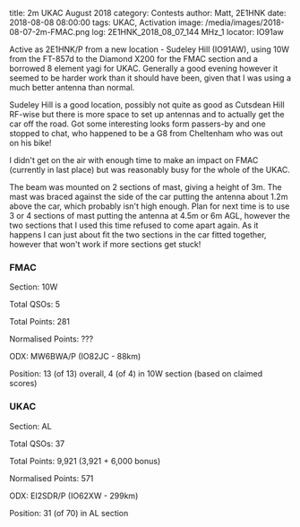 title: 2m UKAC August 2018
category: Contests
author: Matt, 2E1HNK
date: 2018-08-08 08:00:00
tags: UKAC, Activation
image: /media/images/2018-08-07-2m-FMAC.png
log: 2E1HNK_2018_08_07_144 MHz_1
locator: IO91aw


Active as 2E1HNK/P from a new location - Sudeley Hill (IO91AW), using
10W from the FT-857d to the Diamond X200 for the FMAC section and a
borrowed 8 element yagi for UKAC. Generally a good evening however it
seemed to be harder work than it should have been, given that I was
using a much better antenna than normal.

Sudeley Hill is a good location, possibly not quite as good as Cutsdean
Hill RF-wise but there is more space to set up antennas and to actually
get the car off the road. Got some interesting looks form passers-by and
one stopped to chat, who happened to be a G8 from Cheltenham who was out
on his bike!

I didn't get on the air with enough time to make an impact on FMAC (currently
in last place) but was reasonably busy for the whole of the UKAC.

The beam was mounted on 2 sections of mast, giving a height of 3m. The mast
was braced against the side of the car putting the antenna about 1.2m above
the car, which probably isn't high enough. Plan for next time is to use 3 or 4
sections of mast putting the antenna at 4.5m or 6m AGL, however the two sections
that I used this time refused to come apart again. As it happens I can just
about fit the two sections in the car fitted together, however that won't work
if more sections get stuck!


### FMAC

Section: 10W

Total QSOs: 5

Total Points: 281

Normalised Points: ???

ODX: MW6BWA/P (IO82JC - 88km)

Position: 13 (of 13) overall, 4 (of 4) in 10W section (based on claimed scores)

### UKAC

Section: AL

Total QSOs: 37

Total Points: 9,921 (3,921 + 6,000 bonus)

Normalised Points: 571

ODX: EI2SDR/P (IO62XW - 299km)

Position: 31 (of 70) in AL section
